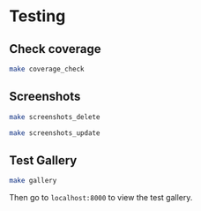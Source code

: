 # Testing

## Check coverage

```sh
make coverage_check
```

## Screenshots

```sh
make screenshots_delete
```

```sh
make screenshots_update
```

## Test Gallery

```sh
make gallery
```

Then go to `localhost:8000` to view the test gallery.
